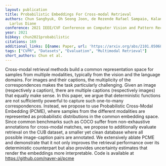 ```yaml
---
layout: publication
title: Probabilistic Embeddings For Cross-modal Retrieval
authors: Chun Sanghyuk, Oh Seong Joon, de Rezende Rafael Sampaio, Kalantidis Yannis,
  Larlus Diane
conference: 2021 IEEE/CVF Conference on Computer Vision and Pattern Recognition (CVPR)
year: 2021
bibkey: chun2021probabilistic
citations: 169
additional_links: [{name: Paper, url: 'https://arxiv.org/abs/2101.05068'}]
tags: ["CVPR", "Datasets", "Evaluation", "Multimodal Retrieval"]
short_authors: Chun et al.
---
```

Cross-modal retrieval methods build a common representation space for samples
from multiple modalities, typically from the vision and the language domains.
For images and their captions, the multiplicity of the correspondences makes
the task particularly challenging. Given an image (respectively a caption),
there are multiple captions (respectively images) that equally make sense. In
this paper, we argue that deterministic functions are not sufficiently powerful
to capture such one-to-many correspondences. Instead, we propose to use
Probabilistic Cross-Modal Embedding (PCME), where samples from the different
modalities are represented as probabilistic distributions in the common
embedding space. Since common benchmarks such as COCO suffer from
non-exhaustive annotations for cross-modal matches, we propose to additionally
evaluate retrieval on the CUB dataset, a smaller yet clean database where all
possible image-caption pairs are annotated. We extensively ablate PCME and
demonstrate that it not only improves the retrieval performance over its
deterministic counterpart but also provides uncertainty estimates that render
the embeddings more interpretable. Code is available at
https://github.com/naver-ai/pcme